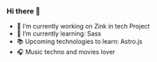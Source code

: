 ### Hi there 👋

- 🔭 I’m currently working on Zink in tech Project
- 🌱 I’m currently learning: Sass
- 📚 Upcoming technologies to learn: Astro.js
- 🎧 Music techno and movies lover
